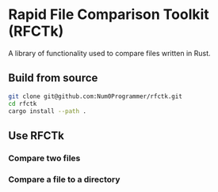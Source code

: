 # Rapid File Comparison Toolkit (RFCTk)
A library of functionality used to compare files written in Rust.

## Build from source
```sh
git clone git@github.com:Num0Programmer/rfctk.git
cd rfctk
cargo install --path .
```

## Use RFCTk

### Compare two files

### Compare a file to a directory
